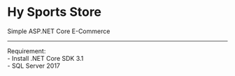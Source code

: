 # Hy Sports Store
 Simple ASP.NET Core E-Commerce 
  <hr>
 Requirement: <br>
 - Install .NET Core SDK 3.1 <br>
 - SQL Server 2017 <br>
